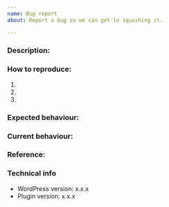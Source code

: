 ```yaml
---
name: Bug report
about: Report a bug so we can get to squashing it.

---
```


### Description:
<!-- Describe the bug in a clear and concise way. -->

### How to reproduce:
<!-- Describe the steps needed to reproduce this. -->
1.
2.
3.

### Expected behaviour:

### Current behaviour:

### Reference:
<!-- Screenshots and links that show the bug -->

### Technical info
* WordPress version: x.x.x
* Plugin version: x.x.x